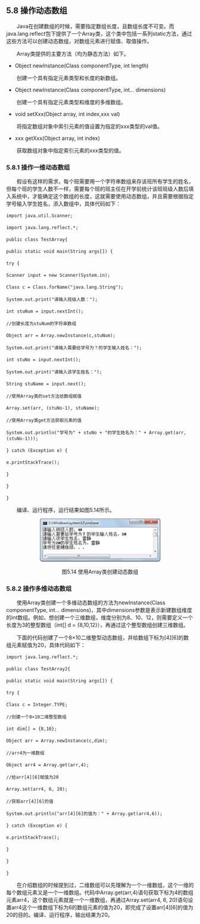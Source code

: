 ## 5.8  操作动态数组

 

&emsp;&emsp;Java在创建数组的时候，需要指定数组长度，且数组长度不可变。而java.lang.reflect包下提供了一个Array类，这个类中包括一系列static方法，通过这些方法可以创建动态数组，对数组元素进行赋值、取值操作。

&emsp;&emsp;Array类提供的主要方法（均为静态方法）如下。


- Object newInstance(Class componentType, int length)  

&emsp;&emsp;创建一个具有指定元素类型和长度的新数组。  

- Object newInstance(Class componentType, int... dimensions)  

&emsp;&emsp;创建一个具有指定元素类型和维度的多维数组。  

- void setXxx(Object array, int index,xxx val)  

&emsp;&emsp;将指定数组对象中索引元素的值设置为指定的xxx类型的val值。  

- xxx getXxx(Object array, int index)  

&emsp;&emsp;获取数组对象中指定索引元素的xxx类型的值。  



### 5.8.1  操作一维动态数组  

&emsp;&emsp;假设有这样的需求，每个班需要用一个字符串数组来存该班所有学生的姓名，但每个班的学生人数不一样，需要每个班的班主任在开学前统计该班班级人数后填入系统中，才能确定这个数组的长度，这就需要使用动态数组，并且需要根据指定学号输入学生姓名，添入数组中，具体代码如下：


```
import java.util.Scanner;

import java.lang.reflect.*;

public class TestArray{

public static void main(String args[]) {

try {

Scanner input = new Scanner(System.in);

Class c = Class.forName("java.lang.String");

System.out.print("请输入班级人数：");

int stuNum = input.nextInt();

//创建长度为stuNum的字符串数组              

Object arr = Array.newInstance(c,stuNum);     

System.out.print("请输入需要给学号为？的学生输入姓名：");

int stuNo = input.nextInt();    

System.out.print("请输入该学生姓名：");

String stuName = input.next();

//使用Array类的set方法给数组赋值

Array.set(arr, (stuNo-1), stuName);

//使用Array类get方法获取元素的值

System.out.println("学号为" + stuNo + "的学生姓名为：" + Array.get(arr,(stuNo-1)));

} catch (Exception e) {

e.printStackTrace();

}

}

}
```


&emsp;&emsp;编译、运行程序，运行结果如图5.14所示。



<p align="center"><img src="../../img/d5z/tu5.14.png" /></p>  
<p align="center">图5.14  使用Array类创建动态数组</p>  



### 5.8.2  操作多维动态数组  

&emsp;&emsp;使用Array类创建一个多维动态数组的方法为newInstance(Class componentType, int... dimensions)，其中dimensions参数是表示新建数组维度的int数组。例如，想创建一个三维数组，维度分别为8、10、12，则需要定义一个长度为3的整型数组（int[] d = {8,10,12}），再通过这个整型数组创建三维数组。

&emsp;&emsp;下面的代码创建了一个8×10二维整型动态数组，并给数组下标为[4][6]的数组元素赋值为20，具体代码如下：


```
import java.lang.reflect.*;

public class TestArray2{

public static void main(String args[]) {

try {

Class c = Integer.TYPE;

//创建一个8×10二维整型数组

int dim[] = {8,10};

Object arr = Array.newInstance(c,dim);

//arr4为一维数组

Object arr4 = Array.get(arr,4);

//给arr[4][6]赋值为20

Array.set(arr4, 6, 20);

//获取arr[4][6]的值

System.out.println("arr[4][6]的值为：" + Array.get(arr4,6));

} catch (Exception e) {

e.printStackTrace();

}

}

}
```


&emsp;&emsp;在介绍数组的时候提到过，二维数组可以先理解为一个一维数组，这个一维的每个数组元素又是一个一维数组。代码中Array.get(arr,4)语句获取下标为4的数组元素arr4，这个数组元素就是一个一维数组，再通过Array.set(arr4, 6, 20)语句设置arr4这个一维数组下标为6的数组元素的值为20，即完成了设置arr[4][6]的值为20的目的。编译、运行程序，输出结果为20。

 
